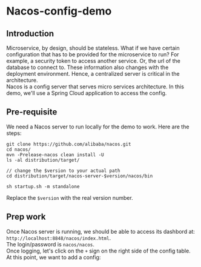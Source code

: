 # Nacos-config-demo

## Introduction
Microservice, by design, should be stateless. What if we have certain configuration that has to be provided for the microservice to run? For example, a security token to access another service. Or, the url of the database to connect to. These information also changes with the deployment environment. Hence, a centralized server is critical in the architecture.    
Nacos is a config server that serves micro services architecture. In this demo, we'll use a Spring Cloud application to access the config.

## Pre-requisite

We need a Nacos server to run locally for the demo to work. Here are the steps:
```
git clone https://github.com/alibaba/nacos.git
cd nacos/
mvn -Prelease-nacos clean install -U  
ls -al distribution/target/

// change the $version to your actual path
cd distribution/target/nacos-server-$version/nacos/bin

sh startup.sh -m standalone
```
Replace the `$version` with the real version number.

## Prep work

Once Nacos server is running, we should be able to access its dashbord at:
`http://localhost:8848/nacos/index.html`.       
The login/password is `nacos/nacos`.   
Once logging, let's click on the `+` sign on the right side of the config table. At this point, we want to add a config:
